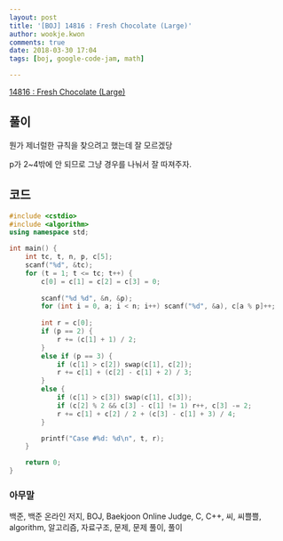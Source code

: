 ```yaml
---
layout: post
title: '[BOJ] 14816 : Fresh Chocolate (Large)'
author: wookje.kwon
comments: true
date: 2018-03-30 17:04
tags: [boj, google-code-jam, math]

---
```


[14816 : Fresh Chocolate (Large)](https://www.acmicpc.net/problem/14816)

## 풀이

뭔가 제너럴한 규칙을 찾으려고 했는데 잘 모르겠당

p가 2~4밖에 안 되므로 그냥 경우를 나눠서 잘 따져주자.

## 코드

```cpp
#include <cstdio>
#include <algorithm>
using namespace std;

int main() {
	int tc, t, n, p, c[5];
	scanf("%d", &tc);
	for (t = 1; t <= tc; t++) {
		c[0] = c[1] = c[2] = c[3] = 0;
		
		scanf("%d %d", &n, &p);
		for (int i = 0, a; i < n; i++) scanf("%d", &a), c[a % p]++;
		
		int r = c[0];
		if (p == 2) {
			r += (c[1] + 1) / 2;
		}
		else if (p == 3) {
			if (c[1] > c[2]) swap(c[1], c[2]);
			r += c[1] + (c[2] - c[1] + 2) / 3;
		}
		else {
			if (c[1] > c[3]) swap(c[1], c[3]);
			if (c[2] % 2 && c[3] - c[1] != 1) r++, c[3] -= 2;
			r += c[1] + c[2] / 2 + (c[3] - c[1] + 3) / 4;
		}

		printf("Case #%d: %d\n", t, r);
	}

	return 0;
}
```

### 아무말  
백준, 백준 온라인 저지, BOJ, Baekjoon Online Judge, C, C++, 씨, 씨쁠쁠, algorithm, 알고리즘, 자료구조, 문제, 문제 풀이, 풀이
